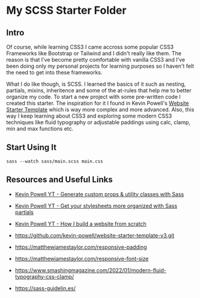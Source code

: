 # My SCSS Starter Folder

## Intro

Of course, while learning CSS3 I came accross some popular CSS3 Frameworks like Bootstrap or Tailwind and I didn't really like them. The reason is that I've become pretty comfortable with vanilla CSS3 and I've been doing only my personal projects for learning purposes so I haven't felt the need to get into these frameworks.

What I do like though, is SCSS. I learned the basics of it such as nesting, partials, mixins, inheritence and some of the at-rules
that help me to better organize my code. To start a new project with some pre-written code I created this starter. The inspiration for it I found in Kevin Powell's [Website Starter Template](https://github.com/kevin-powell/website-starter-template-v3) which is way more complex and more advanced.
Also, this way I keep learning about CSS3 and exploring some modern CSS3 techniques like fluid typography or adjustable paddings using calc, clamp, min and max functions etc.

## Start Using It

`sass --watch sass/main.scss main.css`

## Resources and Useful Links

- [Kevin Powell YT - Generate custom props & utility classes with Sass](https://www.youtube.com/watch?v=gP8yFWCTr7Q)
- [Kevin Powell YT - Get your stylesheets more organized with Sass partials](https://www.youtube.com/watch?v=9Ld-aOKsEDk)
- [Kevin Powell YT - How I build a website from scratch](https://www.youtube.com/watch?v=IGVWLd3P8ig)

- https://github.com/kevin-powell/website-starter-template-v3.git
- https://matthewjamestaylor.com/responsive-padding
- https://matthewjamestaylor.com/responsive-font-size
- https://www.smashingmagazine.com/2022/01/modern-fluid-typography-css-clamp/
- https://sass-guidelin.es/
